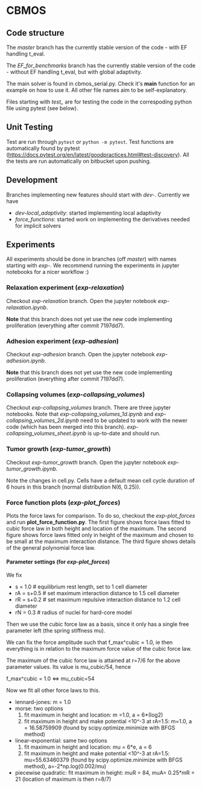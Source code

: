 # CBMOS

## Code structure

The *master* branch has the currently stable version of the code - with EF handling t_eval.

The *EF_for_benchmarks* branch has the currently stable version of the code - without EF handling t_eval, but with global adaptivity.

The main solver is found in cbmos_serial.py. Check it's __main__ function for an example on how to use it. All other file names aim to be self-explanatory. 

Files starting with *test_* are for testing the code in the correspoding python file using pytest (see below).

## Unit Testing
Test are run through `pytest` or `python -m pytest`. Test functions are
automatically found by pytest (https://docs.pytest.org/en/latest/goodpractices.html#test-discovery). All the tests are run automatically on bitbucket upon pushing.

## Development 

Branches implementing new features should start with *dev-*. Currently we have 

 - *dev-local_adaptivity*: started implementing local adaptivity
 - *force_functions*: started work on implementing the derivatives needed for implicit solvers

## Experiments

All experiments should be done in branches (off *master*) with names starting with *exp-*. We recommend running the experiments in jupyter notebooks for a nicer workflow :)

### Relaxation experiment (*exp-relaxation*)

Checkout *exp-relaxation* branch. Open the jupyter notebook *exp-relaxation.ipynb*. 

**Note** that this branch does not yet use the new code implementing proliferation (everything after commit 7197dd7).

### Adhesion experiment (*exp-adhesion*)
Checkout *exp-adhesion* branch. Open the jupyter notebook *exp-adhesion.ipynb*. 

**Note** that this branch does not yet use the new code implementing proliferation (everything after commit 7197dd7).

### Collapsing volumes (*exp-collapsing_volumes*)
Checkout *exp-collapsing_volumes* branch. There are three jupyter notebooks. Note that *exp-collapsing_volumes_1d.ipynb* and *exp-collapsing_volumes_2d.ipynb* need to be updated to work with the newer code (which has been merged into this branch). 
*exp-collapsing_volumes_sheet.ipynb* is up-to-date and should run. 

### Tumor growth (*exp-tumor_growth*)
Checkout *exp-tumor_growth* branch. Open the jupyter notebook *exp-tumor_growth.ipynb*.

Note the changes in cell.py. Cells have a default mean cell cycle duration of 6 hours in this branch (normal distribution N(6, 0.25)). 

### Force function plots (*exp-plot_forces*)

Plots the force laws for comparison. To do so, checkout the *exp-plot_forces* and run **plot_force_function.py**.
The first figure shows force laws fitted to cubic force law in both height and location of the maximum. 
The second figure shows force laws fitted only in height of the maximum and chosen to be small at the maximum interaction distance.
The third figure shows details of the general polynomial force law.

#### Parameter settings (for *exp-plot_forces*)

  We fix 

  - s = 1.0  # equilibrium rest length, set to 1 cell diameter
  - rA = s+0.5  # set maximum interaction distance to 1.5 cell diameter
  - rR = s+0.2  # set maximum repulsive interaction distance to 1.2 cell diameter
  - rN = 0.3  # radius of nuclei for hard-core model

  Then we use the cubic force law as a basis, since it only has a single free parameter left (the spring stiffness mu).

  We can fix the force amplitude such that f_max^cubic = 1.0, ie then everything is in relation to the maximum force value of the cubic force law.

  The maximum of the cubic force law is attained at r=7/6 for the above parameter values. Its value is mu_cubic/54, hence 

  f_max^cubic = 1.0 <=> mu_cubic=54

  Now we fit all other force laws to this.

  - lennard-jones: m = 1.0
  - morse: two options
    1. fit maximum in height and location: m =1.0, a = 6*(log2)
    2. fit maximum in height and make potential <10^-3 at rA=1.5:
       m=1.0, a = 16.58759909 (found by scipy.optimize.minimize with
       BFGS method)
  - linear-exponential: same two options
    1. fit maximum in height and location: mu = 6*e, a = 6
    2. fit maximum in height and make potential <10^-3 at rA=1.5:
       mu=55.63460379 (found by scipy.optimize.minimize with BFGS
       method), a=-2*np.log(0.002/mu)
  - piecewise quadratic: fit maximum in height: muR = 84, muA= 0.25*mR = 21 (location of maximum is then r=8/7)


